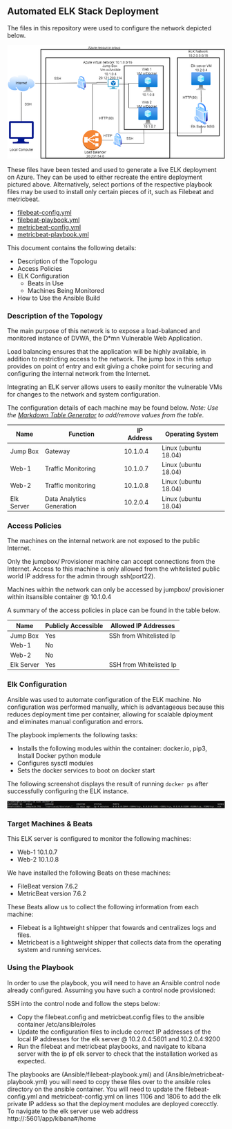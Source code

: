 ## Automated ELK Stack Deployment

The files in this repository were used to configure the network depicted below.

![](Diagrams/Elk_NetworkDiagram.png)

These files have been tested and used to generate a live ELK deployment on Azure. They can be used to either recreate the entire deployment pictured above. Alternatively, select portions of the respective playbook files may be used to install only certain pieces of it, such as Filebeat and metricbeat.

  - [filebeat-config.yml](Ansible/filebeat-config.yml)
  - [filebeat-playbook.yml](Ansible/filebeat-playbook.yml)
  - [metricbeat-config.yml](Ansible/metricbeat-config.yml)
  - [metricbeat-playbook.yml](Ansible/metricbeat-playbook.yml)

This document contains the following details:
- Description of the Topologu
- Access Policies
- ELK Configuration
  - Beats in Use
  - Machines Being Monitored
- How to Use the Ansible Build


### Description of the Topology

The main purpose of this network is to expose a load-balanced and monitored instance of DVWA, the D*mn Vulnerable Web Application.

Load balancing ensures that the application will be highly available, in addition to restricting access to the network. The jump box in this setup provides on point of entry and exit giving a choke point for securing and configuring the internal network from the Internet.

Integrating an ELK server allows users to easily monitor the vulnerable VMs for changes to the network and system configuration.

The configuration details of each machine may be found below.
_Note: Use the [Markdown Table Generator](http://www.tablesgenerator.com/markdown_tables) to add/remove values from the table_.

| Name       | Function                   | IP Address | Operating System     |
|------------|----------------------------|------------|----------------------|
| Jump Box   | Gateway                    | 10.1.0.4   | Linux (ubuntu 18.04) |
| Web-1      | Traffic Monitoring         | 10.1.0.7   | Linux (ubuntu 18.04) |
| Web-2      | Traffic monitoring         | 10.1.0.8   | Linux (ubuntu 18.04) |
| Elk Server | Data Analytics Generation  | 10.2.0.4   | Linux (ubuntu 18.04) |

### Access Policies

The machines on the internal network are not exposed to the public Internet. 

Only the jumpbox/ Provisioner machine can accept connections from the Internet. Access to this machine is only allowed from the whitelisted public world IP address for the admin through ssh(port22).  

Machines within the network can only be accessed by jumpbox/ provisioner within itsansible container @ 10.1.0.4

A summary of the access policies in place can be found in the table below.

| Name       | Publicly Accessible | Allowed IP Addresses    |
|------------|---------------------|-------------------------|
| Jump Box   | Yes                 | SSh from Whitelisted Ip |
| Web-1      | No                  |                         |
| Web-2      | No                  |                         |
| Elk Server | Yes                 | SSH from Whitelisted Ip |

### Elk Configuration

Ansible was used to automate configuration of the ELK machine. No configuration was performed manually, which is advantageous because this reduces deployment time per container, allowing for scalable dployment and eliminates manual configuration and errors.

The playbook implements the following tasks:
- Installs the following modules within the container: docker.io, pip3, Install Docker python module
- Configures sysctl modules
- Sets the docker services to boot on docker start

The following screenshot displays the result of running `docker ps` after successfully configuring the ELK instance.

![](Images/Elk_dockerPs.png)

### Target Machines & Beats
This ELK server is configured to monitor the following machines:
- Web-1 10.1.0.7
- Web-2 10.1.0.8

We have installed the following Beats on these machines:
- FileBeat version 7.6.2
- MetricBeat version 7.6.2

These Beats allow us to collect the following information from each machine:
- Filebeat is a lightweight shipper that fowards and centralizes logs and files.
- Metricbeat is a lightweight shipper that collects data from the operating system and running services.

### Using the Playbook
In order to use the playbook, you will need to have an Ansible control node already configured. Assuming you have such a control node provisioned: 

SSH into the control node and follow the steps below:
- Copy the filebeat.config and metricbeat.config files to the ansible container /etc/ansible/roles
- Update the configuration files to include correct IP addresses of the local IP addresses for the elk server @ 10.2.0.4:5601 and 10.2.0.4:9200 
- Run the filebeat and metricbeat playbooks, and navigate to kibana server with the ip pf elk server to check that the installation worked as expected.

 The playbooks are (Ansible/filebeat-playbook.yml) and (Ansible/metricbeat-playbook.yml) you will need to copy these files over to the ansible roles directory on the ansible container.
 You will need to update the filebeat-config.yml and metricbeat-config.yml on lines 1106 and 1806 to add the elk private IP addess so that the deployment modules are deployed corecctly.
 To navigate to the elk server use web address http://<public elk ip>:5601/app/kibana#/home


